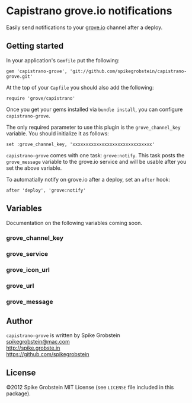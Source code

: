 # Capistrano grove.io notifications

Easily send notifications to your [grove.io](http://grove.io) channel after a deploy.

## Getting started

In your application's `Gemfile` put the following:

    gem 'capistrano-grove', 'git://github.com/spikegrobstein/capistrano-grove.git'

At the top of your `Capfile` you should also add the following:

    require 'grove/capistrano'

Once you get your gems installed via `bundle install`, you can configure
`capistrano-grove`.

The only required parameter to use this plugin is the `grove_channel_key` variable.
You should initialize it as follows:

    set :grove_channel_key, 'xxxxxxxxxxxxxxxxxxxxxxxxxxxxxx'

`capistrano-grove` comes with one task: `grove:notify`. This task posts the
`grove_message` variable to the grove.io service and will be usable after you set
the above variable.

To automatially notify on grove.io after a deploy, set an `after` hook:

    after 'deploy', 'grove:notify'

## Variables

Documentation on the following variables coming soon.

### grove_channel_key

### grove_service

### grove_icon_url

### grove_url

### grove_message

## Author

`capistrano-grove` is written by Spike Grobstein  
spikegrobstein@mac.com  
http://spike.grobste.in  
https://github.com/spikegrobstein  

## License

&copy;2012 Spike Grobstein
MIT License (see `LICENSE` file included in this package).

